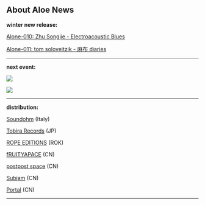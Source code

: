 ## About Aloe News

**winter new release:** 

[Alone-010: Zhu Songjie - Electroacoustic Blues](https://aloerecords.bandcamp.com/album/electroacoustic-blues)

[Alone-011: tom soloveitzik - 麻布 diaries](https://aloerecords.bandcamp.com/album/diaries)

- - -

[](https://aloerecords.bandcamp.com/album/muddy-ponds)[](https://aloerecords.bandcamp.com/album/muddy-ponds)**next event:**

![](/images/uploads/18_00.jpg)

![](/images/uploads/19_00.jpg)

- - -

**distribution:**

[Soundohm](https://www.soundohm.com/label/aloe-records) (Italy)[](https://subjam.org/)[](https://subjam.org/)

[Tobira Records](https://tobirarecords.com/) (JP) 

[ROPE EDITIONS](https://www.ropeeditions.xyz/) (ROK)

[fRUITYAPACE](https://www.google.com.hk/maps/place/Fruityspace/@39.92591,116.41061,15z/data=!4m2!3m1!1s0x0:0xd96cb6b2f243002d?sa=X&ved=1t:2428&ictx=111) (CN) 

[postpost space](https://3ssstudios.com/pages/store) (CN) 

[Subjam](https://subjam.org/) (CN) 

[Portal](https://www.instagram.com/portal_canton/) (CN) 

- - -

